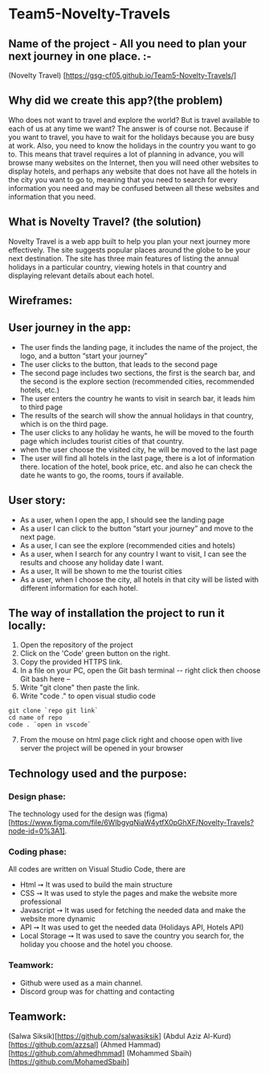 # Team5-Novelty-Travels
## Name of the project - All you need to plan your next journey in one place. :-
(Novelty Travel) [https://gsg-cf05.github.io/Team5-Novelty-Travels/]

## Why did we create this app?(the problem)
Who does not want to travel and explore the world? But is travel available to each of us at any time we want? The answer is of course not. Because if you want to travel, you have to wait for the holidays because you are busy at work. Also, you need to know the holidays in the country you want to go to. This means that travel requires a lot of planning in advance, you will browse many websites on the Internet, then you will need other websites to display hotels, and perhaps any website that does not have all the hotels in the city you want to go to, meaning that you need to search for every information you need and may be confused between all these websites and information that you need.

## What is Novelty Travel? (the solution)
Novelty Travel is a web app built to help you plan your next journey more effectively. The site suggests popular places around the globe to be your next destination. The site has three main features of listing the annual holidays in a particular country, viewing hotels in that country and displaying relevant details about each hotel.

## Wireframes:


## User journey in the app:
- The user finds the landing page, it includes the name of the project, the logo, and a button “start your journey” 
- The user clicks to the button, that leads to the second page
- The second page includes two sections, the first is the search bar, and the second is the explore section (recommended cities, recommended hotels, etc.) 
- The user enters the country he wants to visit in search bar, it leads him to third page
- The results of the search will show the annual holidays in that country, which is on the third page.
- The user clicks to any holiday he wants, he will be moved to the fourth page which includes tourist cities of that country.
- when the user choose the visited city, he will be moved to the last page
- The user will find all hotels in the last page, there is a lot of information there. location of the hotel, book price, etc. and also he can check the date he wants to go, the rooms, tours if available.

## User story:
- As a user, when I open the app, I should see the landing page
- As a user I can click to the button “start your journey” and move to the next page.
- As a user, I can see the explore (recommended cities and hotels)
- As a user, when I search for any country I want to visit, I can see the results and choose any holiday date I want.
- As a user, It will be shown to me the tourist cities 
- As a user, when I choose the city, all hotels in that city will be listed with different information for each hotel.

## The way of installation the project to run it locally:
1. Open the repository of the project
2. Click on the 'Code' green button on the right.
3. Copy the provided HTTPS link.
4. In a file on your PC, open the Git bash terminal -- right click then choose Git bash here –
5. Write "git clone" then paste the link.
6. Write "code ." to open visual studio code

```shell
git clone `repo git link`
cd name of repo
code . `open in vscode`
```

7. From the mouse on html page click right and choose open with live server
the project will be opened in your browser


## Technology used and the purpose:
### Design phase:
The technology used for the design was (figma)[https://www.figma.com/file/6WlbgyqNiaW4ytfX0pGhXF/Novelty-Travels?node-id=0%3A1]. 

### Coding phase:
All codes are written on Visual Studio Code, there are
- Html ➙ It was used to build the main structure
- CSS ➙ It was used to style the pages and make the website more professional
- Javascript ➙ It was used for fetching the needed data and make the website more dynamic
- API ➙ It was used to get the needed data (Holidays API, Hotels API)
- Local Storage ➙ It was used to save the country you search for, the holiday you choose and the hotel you choose.

### Teamwork:
- Github were used as a main channel. 
- Discord group was for chatting and contacting

## Teamwork:
(Salwa Siksik)[https://github.com/salwasiksik]
(Abdul Aziz Al-Kurd)[https://github.com/azzsal]
(Ahmed Hammad)[https://github.com/ahmedhmmad]
(Mohammed Sbaih)[https://github.com/MohamedSbaih]
